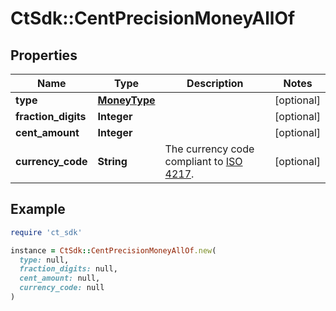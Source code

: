 # CtSdk::CentPrecisionMoneyAllOf

## Properties

| Name | Type | Description | Notes |
| ---- | ---- | ----------- | ----- |
| **type** | [**MoneyType**](MoneyType.md) |  | [optional] |
| **fraction_digits** | **Integer** |  | [optional] |
| **cent_amount** | **Integer** |  | [optional] |
| **currency_code** | **String** | The currency code compliant to [ISO 4217](https://en.wikipedia.org/wiki/ISO_4217). | [optional] |

## Example

```ruby
require 'ct_sdk'

instance = CtSdk::CentPrecisionMoneyAllOf.new(
  type: null,
  fraction_digits: null,
  cent_amount: null,
  currency_code: null
)
```

